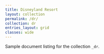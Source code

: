 ```yaml
---
title: Disneyland Resort
layout: collection
permalink: /dr/
collection: dr
entries_layout: grid
classes: wide
---
```


Sample document listing for the collection `_dr`.
